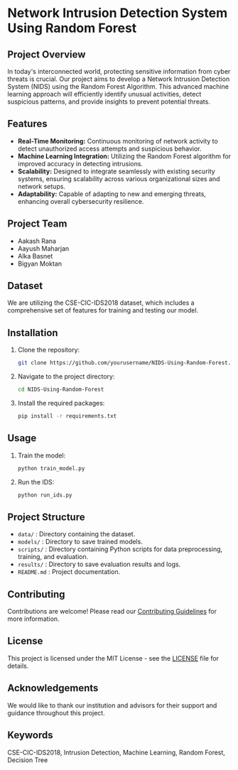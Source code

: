 # Network Intrusion Detection System Using Random Forest

## Project Overview
In today's interconnected world, protecting sensitive information from cyber threats is crucial. Our project aims to develop a Network Intrusion Detection System (NIDS) using the Random Forest Algorithm. This advanced machine learning approach will efficiently identify unusual activities, detect suspicious patterns, and provide insights to prevent potential threats.

## Features
- **Real-Time Monitoring:** Continuous monitoring of network activity to detect unauthorized access attempts and suspicious behavior.
- **Machine Learning Integration:** Utilizing the Random Forest algorithm for improved accuracy in detecting intrusions.
- **Scalability:** Designed to integrate seamlessly with existing security systems, ensuring scalability across various organizational sizes and network setups.
- **Adaptability:** Capable of adapting to new and emerging threats, enhancing overall cybersecurity resilience.

## Project Team
- Aakash Rana
- Aayush Maharjan
- Alka Basnet
- Bigyan Moktan

## Dataset
We are utilizing the CSE-CIC-IDS2018 dataset, which includes a comprehensive set of features for training and testing our model.

## Installation

1. Clone the repository:
    ```bash
    git clone https://github.com/yourusername/NIDS-Using-Random-Forest.git
    ```
2. Navigate to the project directory:
    ```bash
    cd NIDS-Using-Random-Forest
    ```
3. Install the required packages:
    ```bash
    pip install -r requirements.txt
    ```

## Usage

1. Train the model:
    ```bash
    python train_model.py
    ```
2. Run the IDS:
    ```bash
    python run_ids.py
    ```

## Project Structure

- `data/` : Directory containing the dataset.
- `models/` : Directory to save trained models.
- `scripts/` : Directory containing Python scripts for data preprocessing, training, and evaluation.
- `results/` : Directory to save evaluation results and logs.
- `README.md` : Project documentation.

## Contributing
Contributions are welcome! Please read our [Contributing Guidelines](CONTRIBUTING.md) for more information.

## License
This project is licensed under the MIT License - see the [LICENSE](LICENSE) file for details.

## Acknowledgements
We would like to thank our institution and advisors for their support and guidance throughout this project.

## Keywords
CSE-CIC-IDS2018, Intrusion Detection, Machine Learning, Random Forest, Decision Tree
